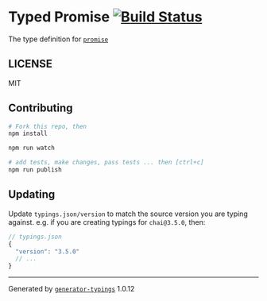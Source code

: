 # Typed Promise  [![Build Status](https://travis-ci.org/it@github.com:Sidoine/promise.svg?branch=master)](https://travis-ci.org/it@github.com:Sidoine/promise)


The type definition for [`promise`]()

## LICENSE

MIT

## Contributing

```sh
# Fork this repo, then
npm install

npm run watch

# add tests, make changes, pass tests ... then [ctrl+c]
npm run publish
```

## Updating

Update `typings.json/version` to match the source version you are typing against.
e.g. if you are creating typings for `chai@3.5.0`, then:

```js
// typings.json
{
  "version": "3.5.0"
  // ...
}
```

----

Generated by [`generator-typings`](https://github.com/typings/generator-typings) 1.0.12
